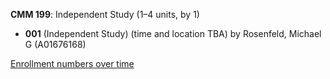**CMM 199**: Independent Study (1–4 units, by 1)

- **001** (Independent Study) (time and location TBA) by Rosenfeld, Michael G (A01676168)

[Enrollment numbers over time](./CMM199.tsv)

